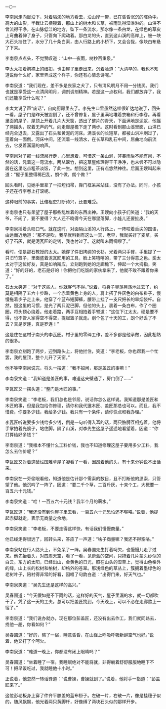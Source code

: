     一〇一 

   李南泉走向廊沿下，对着隔溪的地方看去，沿山岸一带，已在昏昏沉沉的曙色中。高大的山影，半截让云横锁着，那山上的树木和长草，被雨洗得湿淋淋的。山洪不曾流得干净，在山脉低洼的地方，坠下一条流水，那水像一条白龙，在绿色的草皮上弯曲着伸了身子，只管向下爬动着。那白龙的头，直到这山溪的高岸上，被一块大石头挡住了，水分了几十条白索，由人行路上的小桥下，又会合拢，像块白布悬了下来。

   李南泉点点头，不觉赞叹道：“山中一夜雨，树杪百重泉。”

   李太太扣着胸襟上的纽扣，也由屋子里走出来，沉着脸道：“大清早的，我也不知道说你什么好，家里弄成这个样子，你还有心情念诗呢。”

   李南泉道：“我们现在，差不多是丧家之犬了，只有清风明月不用一分钱买。我们也就是享受这一点清风明月，调剂调剂精神。若是这一点权利，我们都放弃了，我们还能享受什么呢？”

   李太太说了声“废话”，自向厨房里去了。李先生口里虽然这样很旷达地说了，回头一看，屋子门是昨天被震倒了，还不曾修复，屋子里满地堆着衣箱和行李卷。再看里面的屋子，屋顶上开着几片大天窗，透出了整片的青天，下面满地是泥浆，他摇了两摇头，叹着无声的气，向走廊屋檐下走了两步。这时看到那山溪里面，山洪已经完全退去，又露出了石头和黄泥的河床。满溪长的长短草，都被山洪冲刷过了，歪着向一面倒。河床中间，还流着一线清水，在长草和乱石中间，屈曲地向前流去，它发着潺潺的响声。

   李南泉对了那一线流泉行走，心里想着，可惜这一条山涧，非暴雨后不能有泉，不然的话，凭着这一弯流水，两丛翠竹，把这草屋修理得干干净净，也未尝不可以隐居在这里吃点粗茶淡饭，了此一生。想到这里，正有点悠然神往。后面王嫂叫起来道：“屋子里整得稀巴乱，朗个做，朗个做？”

   回头看时，见她手里拿了一把短扫帚，靠门框呆呆站住，没有了办法。同时，小孩子还在行李卷上打滚呢。

   这种眼前的事实，比催租吏打断诗兴，还要难受。

   李南泉也只有呆望了屋子那些乱堆着的东西出神。王嫂向小孩子们笑道：“我的天爷，不闹了，要不要得？大人还不晓得今天在哪里落脚，小娃儿还要扯皮。”

   李南泉摇着头叹口气。就在这时，对面隔山溪的人行路上，一阵咬着舌尖的国语，由远而近地道：“那不是吹，我早就料到有这么一天，老早，我就买好了麦草，买好了石灰，就是泥瓦匠的定钱，我也付过了。这就叫未雨绸缪了。”

   看时，便是那石教授的太太。她穿了件旧拷绸的长衫，光着两只手臂，手里提了一只旧竹篮子，里面盛着泥瓦匠用的工具，脸上笑嘻嘻的，带了三分得意之色。奚太太对于这位好友，真是如响斯应，立刻跑到她的走廊檐下，伸起一个大拇指，笑道：“好的好的，老石是好的！你把他们吃饭的家伙拿来了，他就不敢不跟着你来了。”

   石太太笑道：“对于这些人，你就客气不得。”说着，将身子晃荡晃荡地过去了，约莫是相隔了五六十步路，一个赤着黄色上身的人，肩上搭了件灰色的白布褂子，慢慢拖着步子走上来，他穿了个蓝布短脚裤，腰带上挂了一支尺把长的旱烟袋杆。自然，照这里的习惯，是光了两只泥巴脚，但他的头上，裹着一条白布，作了个圈圈，将头顶心绕着。他走着路，两手互相拍着手臂道：“这位下江太太，硬是要不得，也不管人家得空不得空，提起篮子就走。别个包了十天的工，朗个好丢了不去？真是罗连，真是罗连！”

   这是住在这村子南头的李瓦匠。村子里的零碎工作，差不多都是他承做，因此相熟的很多。

   李南泉立刻跑了两步，迎到路头上，将他拦住，笑道：“李老板，你也帮我一个忙罢，我的屋顶，整个儿开了天窗。”

   他不等李南泉说完，将头一摆道：“我不招闲，那是盖匠的事嘛！”

   李南泉笑道：“我知道是盖匠的事，难道这夹壁通了，房门倒了……”

   李瓦匠又一摆头道：“整门是木匠的事。”

   李南泉笑道：“李老板，我们总也是邻居，说话你怎么这样说。我知道那是盖匠和木匠的事，但是我包给你修理，请你和我代邀木匠、盖匠那总也可以。而且，我不惜费，你要多少钱，我给多少钱。我只有一个条件，请你快点和我办理。”

   李瓦匠听说要多少钱给多少钱，倒是一句听得入耳的话，两只胳膊互相抱着，他将手掌拍着光膀子，站住脚，隔了山溪，对李先生这屋子遥遥地看望着，因道：“你打算给好多钱？”

   李南泉道：“我根本不懂什么工料价钱，我也不知道修理这屋子要用多少工料，我怎么去估价呢？”

   李瓦匠又对着这破烂国难草屋子凝看了一看，因昂着他的头，有十来分钟说不出话来。

   李南泉在一旁偷眼看他，知道他是估计那个需索的数目，且不打断他的思索，只管望了他。他沉吟了一阵了，因道：“要二千个草，二百斤灰，十来个工，大概要一百五六十元钱。”

   李南泉笑道：“哈！一百五六十元钱？我半个月的薪水。”

   李瓦匠道：“我还没有到你屋子里去看，一百五六十元恐怕还不够咯。”说着，他提起赤脚就走，表示无商量之余地。

   李南泉笑道：“李老板，不要走得这样快，有话我们慢慢商量。”

   他已经走得很远了，回转头来，答应了一声道：“啥子商量嘛？我还不得空咯。”

   李南泉站在行人路头上，不免呆了一阵。吴春圃先生打着呵欠，也慢慢儿走了过来。他先抬着头，对四周天空，看了一看，见蔚蓝的空间，只拖着几片蒙头纱似的白云。东方的太阳，已经出山，金黄色的日光，照在山头的湿草上，觉得山色格外的绿，山上长的松树和柏树，却格外的苍翠。那浅绿色的草丛上，簇拥着墨绿色的老树叶子，陪衬得非常的好看，因唱了句韵白道：“出得门来，好天气也。”

   李南泉笑道：“吴先生还是这样的高兴。”

   吴春圃道：“今天假如是不下雨的话，这样好的天气，屋子里漏的水，就一切都吹干了。凭了这一天的工夫，总可以把盖匠找到，今天晚上，可以不必在走廊熬上一宿了。”

   李南泉道：“我们说办就办，现在那位彭盖匠，还没有出去作工，我们就同路去，找他一趟，你看如何？”

   吴春圃道：“好的，熬了一宿，睡意昏昏，在山径上呼吸呼吸新鲜空气也好。”说着，他又打了个呵欠。

   李南泉道：“难道一晚上，你都没有闭上眼睛吗？”

   吴春圃道：“坐着睡了一宿。我睡眠绝对不能将就，非得躺着舒舒服服地睡下不可！把早饭吃过，我就睡他十小时。”

   正说着，他忽然一转话锋道：“说曹操，曹操就到了。”说着，他将手一指道：“彭盖匠来了。”

   这位彭老板身上穿了件齐平膝盖的蓝布褂子。左破一片，右破一片，像是挂穗子似的，随风飘飘，他光着两只黄脚杆，好像缚了两块石头似的那样开步。

